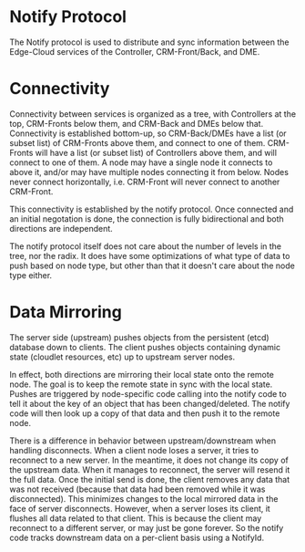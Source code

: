 # Notify Protocol

The Notify protocol is used to distribute and sync information between the Edge-Cloud services of the Controller, CRM-Front/Back, and DME.

# Connectivity

Connectivity between services is organized as a tree, with Controllers at the top, CRM-Fronts below them, and CRM-Back and DMEs below that. Connectivity is established bottom-up, so CRM-Back/DMEs have a list (or subset list) of CRM-Fronts above them, and connect to one of them. CRM-Fronts will have a list (or subset list) of Controllers above them, and will connect to one of them. A node may have a single node it connects to above it, and/or may have multiple nodes connecting it from below. Nodes never connect horizontally, i.e. CRM-Front will never connect to another CRM-Front.

This connectivity is established by the notify protocol. Once connected and an initial negotation is done, the connection is fully bidirectional and both directions are independent.

The notify protocol itself does not care about the number of levels in the tree, nor the radix. It does have some optimizations of what type of data to push based on node type, but other than that it doesn't care about the node type either.

# Data Mirroring

The server side (upstream) pushes objects from the persistent (etcd) database down to clients. The client pushes objects containing dynamic state (cloudlet resources, etc) up to upstream server nodes.

In effect, both directions are mirroring their local state onto the remote node. The goal is to keep the remote state in sync with the local state. Pushes are triggered by node-specific code calling into the notify code to tell it about the key of an object that has been changed/deleted. The notify code will then look up a copy of that data and then push it to the remote node.

There is a difference in behavior between upstream/downstream when handling disconnects. When a client node loses a server, it tries to reconnect to a new server. In the meantime, it does not change its copy of the upstream data. When it manages to reconnect, the server will resend it the full data. Once the initial send is done, the client removes any data that was not received (because that data had been removed while it was disconnected). This minimizes changes to the local mirrored data in the face of server disconnects. However, when a server loses its client, it flushes all data related to that client. This is because the client may reconnect to a different server, or may just be gone forever. So the notify code tracks downstream data on a per-client basis using a NotifyId.
